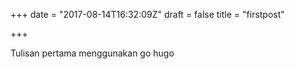 +++
date = "2017-08-14T16:32:09Z"
draft = false
title = "firstpost"

+++

Tulisan pertama menggunakan go hugo
